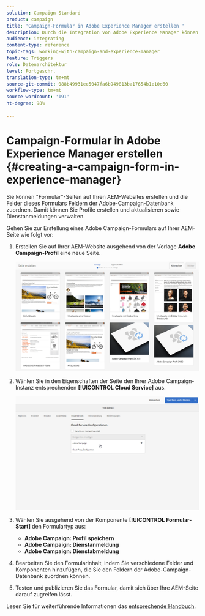 ```yaml
---
solution: Campaign Standard
product: campaign
title: 'Campaign-Formular in Adobe Experience Manager erstellen '
description: Durch die Integration von Adobe Experience Manager können Sie Formulare direkt in AEM einrichten, um Profile zu erstellen und zu aktualisieren oder Abonnements zu verwalten.
audience: integrating
content-type: reference
topic-tags: working-with-campaign-and-experience-manager
feature: Triggers
role: Datenarchitektur
level: Fortgeschr.
translation-type: tm+mt
source-git-commit: 088b49931ee5047fa6b949813ba17654b1e10d60
workflow-type: tm+mt
source-wordcount: '191'
ht-degree: 98%

---
```



# Campaign-Formular in Adobe Experience Manager erstellen {#creating-a-campaign-form-in-experience-manager}

Sie können &quot;Formular&quot;-Seiten auf Ihren AEM-Websites erstellen und die Felder dieses Formulars Feldern der Adobe-Campaign-Datenbank zuordnen. Damit können Sie Profile erstellen und aktualisieren sowie Dienstanmeldungen verwalten.

Gehen Sie zur Erstellung eines Adobe Campaign-Formulars auf Ihrer AEM-Seite wie folgt vor:

1. Erstellen Sie auf Ihrer AEM-Website ausgehend von der Vorlage **Adobe Campaign-Profil** eine neue Seite.

   ![](assets/aem_content_forms.png)

1. Wählen Sie in den Eigenschaften der Seite den Ihrer Adobe Campaign-Instanz entsprechenden **[!UICONTROL Cloud Service]** aus.

   ![](assets/aem_content_forms_2.png)

1. Wählen Sie ausgehend von der Komponente **[!UICONTROL Formular-Start]** den Formulartyp aus:

   * **Adobe Campaign: Profil speichern**
   * **Adobe Campaign: Dienstanmeldung**
   * **Adobe Campaign: Dienstabmeldung**

1. Bearbeiten Sie den Formularinhalt, indem Sie verschiedene Felder und Komponenten hinzufügen, die Sie den Feldern der Adobe-Campaign-Datenbank zuordnen können.
1. Testen und publizieren Sie das Formular, damit sich über Ihre AEM-Seite darauf zugreifen lässt.

Lesen Sie für weiterführende Informationen das [entsprechende Handbuch](https://docs.adobe.com/content/help/de-DE/experience-manager-65/authoring/aem-adobe-campaign/adobe-campaign-forms.html).
